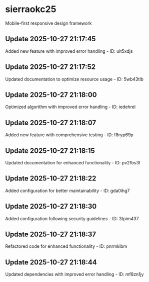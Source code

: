# sierraokc25
Mobile-first responsive design framework

## Update 2025-10-27 21:17:45
Added new feature with improved error handling - ID: ult5xdjs


## Update 2025-10-27 21:17:52
Updated documentation to optimize resource usage - ID: 5wb43tlb


## Update 2025-10-27 21:18:00
Optimized algorithm with improved error handling - ID: iedehrel


## Update 2025-10-27 21:18:07
Added new feature with comprehensive testing - ID: f8ryp69p


## Update 2025-10-27 21:18:15
Updated documentation for enhanced functionality - ID: pv2fbs3l


## Update 2025-10-27 21:18:22
Added configuration for better maintainability - ID: gda0ihg7


## Update 2025-10-27 21:18:30
Added configuration following security guidelines - ID: 3tpim437


## Update 2025-10-27 21:18:37
Refactored code for enhanced functionality - ID: pnrmkibm


## Update 2025-10-27 21:18:44
Updated dependencies with improved error handling - ID: mf8zn1jy

